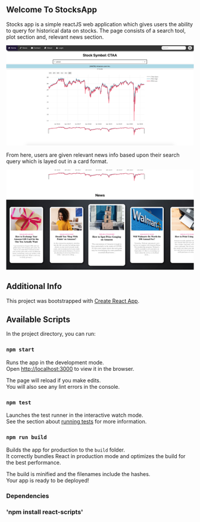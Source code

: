 
## Welcome To StocksApp 

Stocks app is a simple reactJS web application which gives users the ability to query for historical data on stocks. The page consists of a search tool, plot section and, relevant news section. 

![image](images/StocksJS.png)

From here, users are given relevant news info based upon their search query which is layed out in a card format.

![image](images/StockJSRelevantNews.png)


## Additional Info

This project was bootstrapped with [Create React App](https://github.com/facebook/create-react-app).

## Available Scripts

In the project directory, you can run:

### `npm start`

Runs the app in the development mode.<br>
Open [http://localhost:3000](http://localhost:3000) to view it in the browser.

The page will reload if you make edits.<br>
You will also see any lint errors in the console.

### `npm test`

Launches the test runner in the interactive watch mode.<br>
See the section about [running tests](https://facebook.github.io/create-react-app/docs/running-tests) for more information.

### `npm run build`

Builds the app for production to the `build` folder.<br>
It correctly bundles React in production mode and optimizes the build for the best performance.

The build is minified and the filenames include the hashes.<br>
Your app is ready to be deployed!

### Dependencies
### 'npm install react-scripts'
